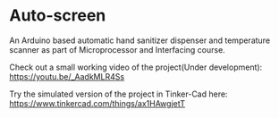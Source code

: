 # Auto-screen
An Arduino based automatic hand sanitizer dispenser and temperature scanner as part of Microprocessor and Interfacing course.
 
Check out a small working video of the project(Under development): https://youtu.be/_AadkMLR4Ss

Try the simulated version of the project in Tinker-Cad here: https://www.tinkercad.com/things/ax1HAwgjetT 
